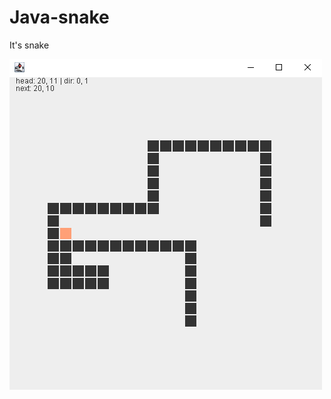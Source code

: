 # Java-snake
It's snake

![preview](https://github.com/BigAaron1243/Java-snake/blob/master/preview.png)
